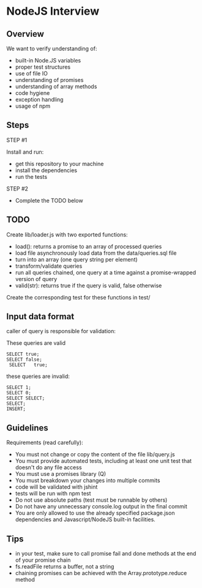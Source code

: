 # NodeJS Interview

## Overview

We want to verify understanding of:

* built-in Node.JS variables
* proper test structures
* use of file IO
* understanding of promises
* understanding of array methods
* code hygiene
* exception handling
* usage of npm

## Steps

STEP #1

Install and run:

* get this repository to your machine
* install the dependencies
* run the tests

STEP #2

* Complete the TODO below

## TODO

Create lib/loader.js with two exported functions:

* load(): returns a promise to an array of processed queries
 * load file asynchronously load data from the data/queries.sql file
 * turn into an array (one query string per element)
 * transform/validate queries
 * run all queries chained, one query at a time against a promise-wrapped version of query
* valid(str): returns true if the query is valid, false otherwise

Create the corresponding test for these functions in test/

## Input data format

caller of query is responsible for validation:

These queries are valid

```
SELECT true;
SELECT false;
 SELECT   true;
```

these queries are invalid:

```
SELECT 1;
SELECT 0;
SELECT SELECT;
SELECT;
INSERT;
```

## Guidelines

Requirements (read carefully):

* You must not change or copy the content of the file lib/query.js
* You must provide automated tests, including at least one unit test that doesn't do any file access
* You must use a promises library (Q)
* You must breakdown your changes into multiple commits
* code will be validated with jshint
* tests will be run with npm test
* Do not use absolute paths (test must be runnable by others)
* Do not have any unnecessary console.log output in the final commit
* You are only allowed to use the already specified package.json dependencies and Javascript/NodeJS built-in facilities.

## Tips

* in your test, make sure to call promise fail and done methods at the end of your promise chain
* fs.readFile returns a buffer, not a string
* chaining promises can be achieved with the Array.prototype.reduce method
